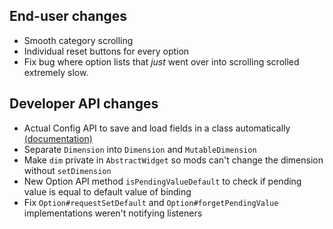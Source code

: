 ## End-user changes

- Smooth category scrolling
- Individual reset buttons for every option
- Fix bug where option lists that *just* went over into scrolling scrolled extremely slow.

## Developer API changes

- Actual Config API to save and load fields in a class automatically [(documentation)](https://github.com/isXander/YetAnotherConfigLib/wiki/config-api)
- Separate `Dimension` into `Dimension` and `MutableDimension`
- Make `dim` private in `AbstractWidget` so mods can't change the dimension without `setDimension`
- New Option API method `isPendingValueDefault` to check if pending value is equal to default value of binding
- Fix `Option#requestSetDefault` and `Option#forgetPendingValue` implementations weren't notifying listeners
